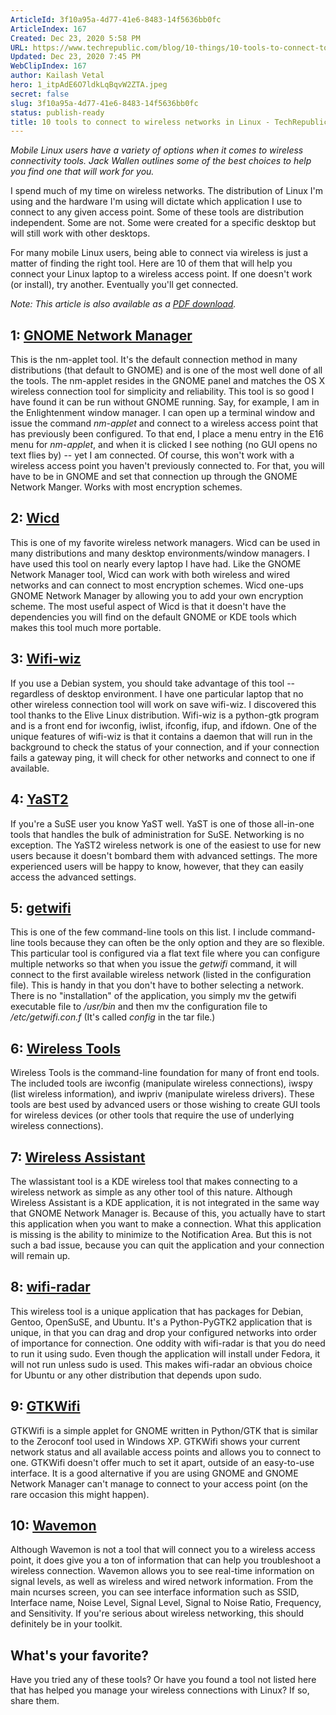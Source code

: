 ```yaml
---
ArticleId: 3f10a95a-4d77-41e6-8483-14f5636bb0fc
ArticleIndex: 167
Created: Dec 23, 2020 5:58 PM
URL: https://www.techrepublic.com/blog/10-things/10-tools-to-connect-to-wireless-networks-in-linux/
Updated: Dec 23, 2020 7:45 PM
WebClipIndex: 167
author: Kailash Vetal
hero: 1_itpAdE6O7ldkLqBqvW2ZTA.jpeg
secret: false
slug: 3f10a95a-4d77-41e6-8483-14f5636bb0fc
status: publish-ready
title: 10 tools to connect to wireless networks in Linux - TechRepublic
---
```

*Mobile Linux users have a variety of options when it comes to wireless connectivity tools. Jack Wallen outlines some of the best choices to help you find one that will work for you.*

I spend much of my time on wireless networks. The distribution of Linux I'm using and the hardware I'm using will dictate which application I use to connect to any given access point. Some of these tools are distribution independent. Some are not. Some were created for a specific desktop but will still work with other desktops.

For many mobile Linux users, being able to connect via wireless is just a matter of finding the right tool. Here are 10 of them that will help you connect your Linux laptop to a wireless access point. If one doesn't work (or install), try another. Eventually you'll get connected.

*Note: This article is also available as a [PDF download](https://www.techrepublic.com/downloads/abstract.aspx?docid=1088179).*

## 1: [GNOME Network Manager](http://projects.gnome.org/NetworkManager/)

This is the nm-applet tool. It's the default connection method in many distributions (that default to GNOME) and is one of the most well done of all the tools. The nm-applet resides in the GNOME panel and matches the OS X wireless connection tool for simplicity and reliability. This tool is so good I have found it can be run without GNOME running. Say, for example, I am in the Enlightenment window manager. I can open up a terminal window and issue the command *nm-applet* and connect to a wireless access point that has previously been configured. To that end, I place a menu entry in the E16 menu for *nm-applet*, and when it is clicked I see nothing (no GUI opens no text flies by) -- yet I am connected. Of course, this won't work with a wireless access point you haven't previously connected to. For that, you will have to be in GNOME and set that connection up through the GNOME Network Manger. Works with most encryption schemes.

## 2: [Wicd](http://wicd.sourceforge.net/)

This is one of my favorite wireless network managers. Wicd can be used in many distributions and many desktop environments/window managers. I have used this tool on nearly every laptop I have had. Like the GNOME Network Manager tool, Wicd can work with both wireless and wired networks and can connect to most encryption schemes. Wicd one-ups GNOME Network Manager by allowing you to add your own encryption scheme. The most useful aspect of Wicd is that it doesn't have the dependencies you will find on the default GNOME or KDE tools which makes this tool much more portable.

## 3: [Wifi-wiz](http://students.ou.edu/B/David.W.Braker-1/programs.html)

If you use a Debian system, you should take advantage of this tool -- regardless of desktop environment. I have one particular laptop that no other wireless connection tool will work on save wifi-wiz. I discovered this tool thanks to the Elive Linux distribution. Wifi-wiz is a python-gtk program and is a front end for iwconfig, iwlist, ifconfig, ifup, and ifdown. One of the unique features of wifi-wiz is that it contains a daemon that will run in the background to check the status of your connection, and if your connection fails a gateway ping, it will check for other networks and connect to one if available.

## 4: [YaST2](http://en.opensuse.org/YaST)

If you're a SuSE user you know YaST well. YaST is one of those all-in-one tools that handles the bulk of administration for SuSE. Networking is no exception. The YaST2 wireless network is one of the easiest to use for new users because it doesn't bombard them with advanced settings. The more experienced users will be happy to know, however, that they can easily access the advanced settings.

## 5: [getwifi](http://getwifi.sourceforge.net/index.html)

This is one of the few command-line tools on this list. I include command-line tools because they can often be the only option and they are so flexible. This particular tool is configured via a flat text file where you can configure multiple networks so that when you issue the *getwifi* command, it will connect to the first available wireless network (listed in the configuration file). This is handy in that you don't have to bother selecting a network. There is no "installation" of the application, you simply mv the getwifi executable file to */usr/bin* and then mv the configuration file to */etc/getwifi.con.f* (It's called *config* in the tar file.)

## 6: [Wireless Tools](http://www.sdconsult.no/linux/wireless/Tools.html)

Wireless Tools is the command-line foundation for many of front end tools. The included tools are iwconfig (manipulate wireless connections)*,* iwspy (list wireless information)*,* and iwpriv (manipulate wireless drivers). These tools are best used by advanced users or those wishing to create GUI tools for wireless devices (or other tools that require the use of underlying wireless connections).

## 7: [Wireless Assistant](http://www.kde-apps.org/content/show.php?content=21832)

The wlassistant tool is a KDE wireless tool that makes connecting to a wireless network as simple as any other tool of this nature. Although Wireless Assistant is a KDE application, it is not integrated in the same way that GNOME Network Manager is. Because of this, you actually have to start this application when you want to make a connection. What this application is missing is the ability to minimize to the Notification Area. But this is not such a bad issue, because you can quit the application and your connection will remain up.

## 8: [wifi-radar](http://wifi-radar.berlios.de/)

This wireless tool is a unique application that has packages for Debian, Gentoo, OpenSuSE, and Ubuntu. It's a Python-PyGTK2 application that is unique, in that you can drag and drop your configured networks into order of importance for connection. One oddity with wifi-radar is that you do need to run it using sudo. Even though the application will install under Fedora, it will not run unless sudo is used. This makes wifi-radar an obvious choice for Ubuntu or any other distribution that depends upon sudo.

## 9: [GTKWifi](http://gtkwifi.sourceforge.net/)

GTKWifi is a simple applet for GNOME written in Python/GTK that is similar to the Zeroconf tool used in Windows XP. GTKWifi shows your current network status and all available access points and allows you to connect to one. GTKWifi doesn't offer much to set it apart, outside of an easy-to-use interface. It is a good alternative if you are using GNOME and GNOME Network Manager can't manage to connect to your access point (on the rare occasion this might happen).

## 10: [Wavemon](http://eden-feed.erg.abdn.ac.uk/wavemon/)

Although Wavemon is not a tool that will connect you to a wireless access point, it does give you a ton of information that can help you troubleshoot a wireless connection. Wavemon allows you to see real-time information on signal levels, as well as wireless and wired network information. From the main ncurses screen, you can see interface information such as SSID, Interface name, Noise Level, Signal Level, Signal to Noise Ratio, Frequency, and Sensitivity. If you're serious about wireless networking, this should definitely be in your toolkit.

## What's your favorite?

Have you tried any of these tools? Or have you found a tool not listed here that has helped you manage your wireless connections with Linux? If so, share them.
